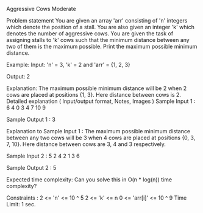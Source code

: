  Aggressive Cows
Moderate

Problem statement
You are given an array 'arr' consisting of 'n' integers which denote the position of a stall.
You are also given an integer 'k' which denotes the number of aggressive cows.
You are given the task of assigning stalls to 'k' cows such that the minimum distance between any two of them is the maximum possible.
Print the maximum possible minimum distance.


Example:
Input: 'n' = 3, 'k' = 2 and 'arr' = {1, 2, 3}

Output: 2

Explanation: The maximum possible minimum distance will be 2 when 2 cows are placed at positions {1, 3}. Here distance between cows is 2.
Detailed explanation ( Input/output format, Notes, Images )
Sample Input 1 :
6 4
0 3 4 7 10 9


Sample Output 1 :
3


Explanation to Sample Input 1 :
The maximum possible minimum distance between any two cows will be 3 when 4 cows are placed at positions {0, 3, 7, 10}. Here distance between cows are 3, 4 and 3 respectively.


Sample Input 2 :
5 2
4 2 1 3 6

Sample Output 2 :
5


Expected time complexity:
Can you solve this in O(n * log(n)) time complexity?


Constraints :
2 <= 'n' <= 10 ^ 5
2 <= 'k' <= n
0 <= 'arr[i]' <= 10 ^ 9
Time Limit: 1 sec.
